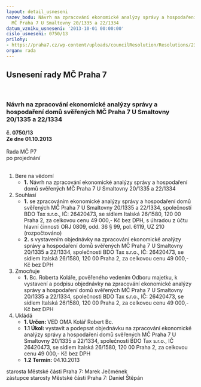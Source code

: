 ```yaml
---
layout: detail_usneseni
nazev_bodu: Návrh na zpracování ekonomické analýzy správy a hospodaření domů svěřených
  MČ Praha 7 U Smaltovny 20/1335 a 22/1334
datum_vzniku_usneseni: '2013-10-01 00:00:00'
cislo_usneseni: 0750/13
prilohy:
- https://praha7.cz/wp-content/uploads/councilResolution/Resolutions/23631/52-13-priloha_5_bdoor.pdf
organ: rada
---
```

<div id="ucUsn_pList" class="usn">
	<span><h2>Usnesení rady MČ Praha 7 </h2>
<br></span><div class="standBody">
<span><h3>Návrh na zpracování ekonomické analýzy správy a hospodaření domů svěřených MČ Praha 7 U Smaltovny 20/1335 a 22/1334</h3></span><div class="center">
		<strong>č. 0750/13</strong><br>
	</div>
<div class="center">
		<strong>Ze dne 01.10.2013</strong><br><br>
	</div>Rada MČ P7<br> po projednání<br><br><ol>
<li>Bere na vědomí<ul><li>
<strong>1.</strong> Návrh na zpracování ekonomické analýzy správy a hospodaření domů svěřených MČ Praha 7 U Smaltovny 20/1335 a 22/1334  </li></ul>
</li>
<li>Souhlasí<ul>
<li>
<strong>1.</strong> se zpracováním ekonomické analýzy správy a hospodaření domů svěřených MČ Praha 7 U Smaltovny 20/1335 a 22/1334, společností BDO Tax s.r.o.,  IČ: 26420473, se sídlem Italská 26/1580, 120 00  Praha 2, za celkovou cenu  49 000,- Kč bez DPH, s úhradou z účtu hlavní činnosti ORJ 0809, odd. 36 § 99,  pol. 6119, UZ 210 (rozpočtováno)</li>
<li>
<strong>2.</strong> s vystavením objednávky na zpracování ekonomické analýzy správy a hospodaření domů svěřených MČ Praha 7 U Smaltovny 20/1335 a 22/1334, společnosti BDO Tax s.r.o., IČ: 26420473, se sídlem Italská 26/1580, 120 00  Praha 2, za celkovou cenu 49 000,- Kč bez DPH   </li>
</ul>
</li>
<li>Zmocňuje<ul><li>
<strong>1.</strong> Bc. Roberta Koláře, pověřeného vedením Odboru majetku, k vystavení a podpisu objednávky na zpracování ekonomické analýzy správy a hospodaření domů svěřených MČ Praha 7 U Smaltovny 20/1335 a 22/1334, společnosti BDO  Tax s.r.o., IČ: 26420473, se sídlem Italská 26/1580, 120 00  Praha 2, za celkovou cenu 49 000,- Kč bez DPH</li></ul>
</li>
<li>Ukládá<ul>
<li>
<strong>1. Určen: </strong>VED OMA Kolář Robert Bc.</li>
<li>
<strong>1.1 Úkol: </strong>vystavit a podepsat objednávku na zpracování ekonomické analýzy správy a hospodaření domů svěřených MČ Praha 7 U Smaltovny 20/1335 a 22/1334, společnosti BDO Tax s.r.o., IČ 26420473, se sídlem Italská 26/1580, 120 00  Praha 2, za celkovou cenu 49 000,- Kč bez DPH</li>
<li>
<strong>1.2 Termín: </strong>04.10.2013</li>
</ul>
</li>
</ol>starosta Městské části Praha 7: Marek Ječmének<br>zástupce starosty Městské části Praha 7: Daniel Štěpán 
</div>
</div>